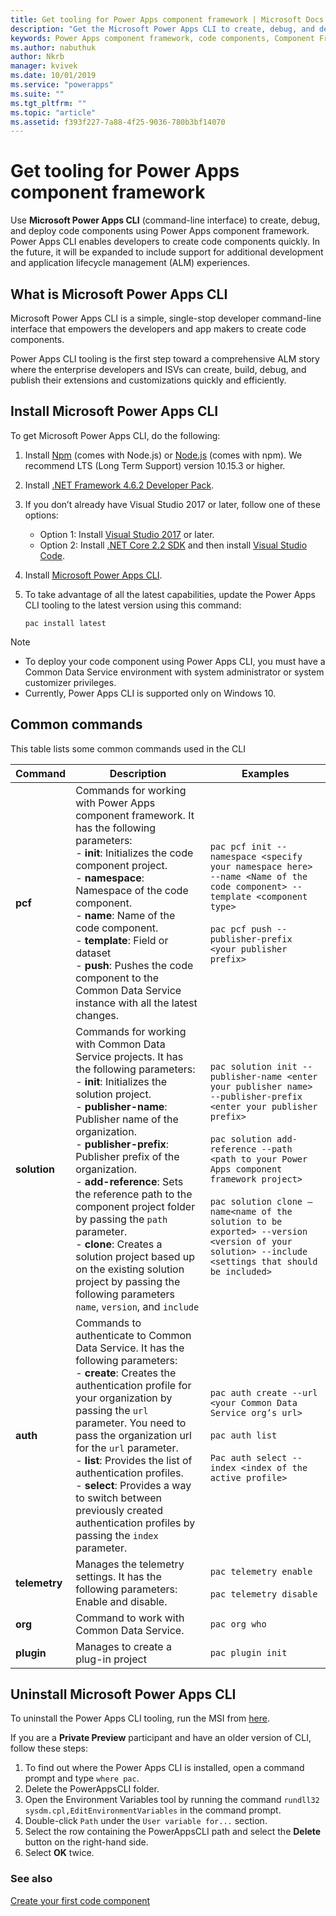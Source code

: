 ```yaml
---
title: Get tooling for Power Apps component framework | Microsoft Docs
description: "Get the Microsoft Power Apps CLI to create, debug, and deploy code components using Power Apps component framework."
keywords: Power Apps component framework, code components, Component Framework
ms.author: nabuthuk
author: Nkrb
manager: kvivek
ms.date: 10/01/2019
ms.service: "powerapps"
ms.suite: ""
ms.tgt_pltfrm: ""
ms.topic: "article"
ms.assetid: f393f227-7a88-4f25-9036-780b3bf14070
---
```


# Get tooling for Power Apps component framework

Use **Microsoft Power Apps CLI** (command-line interface) to create, debug, and deploy code components using Power Apps component framework. Power Apps CLI enables developers to create code components quickly. In the future, it will be expanded to include support for additional development and application lifecycle management (ALM) experiences. 

## What is Microsoft Power Apps CLI 

Microsoft Power Apps CLI is a simple, single-stop developer command-line interface that empowers the developers and app makers to create code components. 

Power Apps CLI tooling is the first step toward a comprehensive ALM story where the enterprise developers and ISVs can create, build, debug, and publish their extensions and customizations quickly and efficiently.  

## Install Microsoft Power Apps CLI

To get Microsoft Power Apps CLI, do the following:

1. Install [Npm](https://www.npmjs.com/get-npm) (comes with Node.js) or [Node.js](https://nodejs.org/en/) (comes with npm). We recommend LTS (Long Term Support) version 10.15.3 or higher.

1. Install [.NET Framework 4.6.2 Developer Pack](https://dotnet.microsoft.com/download/dotnet-framework/net462). 

1. If you don’t already have Visual Studio 2017 or later, follow one of these options:
   - Option 1: Install [Visual Studio 2017](https://docs.microsoft.com/visualstudio/install/install-visual-studio?view=vs-2017) or later.
   - Option 2: Install [.NET Core 2.2 SDK](https://dotnet.microsoft.com/download/dotnet-core/2.2) and then install [Visual Studio Code](https://code.visualstudio.com/Download).

1. Install [Microsoft Power Apps CLI](https://aka.ms/PowerAppsCLI).
1. To take advantage of all the latest capabilities, update the Power Apps CLI tooling to the latest version using this command:

    ```CLI
    pac install latest
    ```

> [!NOTE]
> - To deploy your code component using Power Apps CLI, you must have a Common Data Service environment with system administrator or system customizer privileges.
> - Currently, Power Apps CLI is supported only on Windows 10.

## Common commands

This table lists some common commands used in the CLI

|Command|Description|Examples|
|------|-----------|--------|
|**pcf**|Commands for working with Power Apps component framework. It has the following parameters: <br/> - **init**: Initializes the code component project. <br/> - **namespace**: Namespace of the code component. <br/> - **name**: Name of the code component. <br/> - **template**: Field or dataset <br/> - **push**: Pushes the code component to the Common Data Service instance with all the latest changes.| `pac pcf init --namespace <specify your namespace here> --name <Name of the code component> --template <component type>` <br/> <br/> `pac pcf push --publisher-prefix <your publisher prefix>`|
|**solution**|Commands for working with Common Data Service projects. It has the following parameters: <br/> - **init**: Initializes the solution project.<br/> - **publisher-name**: Publisher name of the organization. <br/> - **publisher-prefix**: Publisher prefix of the organization. <br/> - **add-reference**: Sets the reference path to the component project folder by passing the `path` parameter.<br/> - **clone**: Creates a solution project based up on the existing solution project by passing the following parameters `name`, `version`, and `include`|`pac solution init --publisher-name <enter your publisher name> --publisher-prefix <enter your publisher prefix>` <br/><br/> `pac solution add-reference --path <path to your Power Apps component framework project>`<br/><br/> `pac solution clone –name<name of the solution to be exported> --version <version of your solution> --include <settings that should be included>`|
|**auth**|Commands to authenticate to Common Data Service. It has the following parameters: <br/> - **create**: Creates the authentication profile for your organization by passing the `url` parameter. You need to pass the organization url for the `url` parameter. <br/> - **list**: Provides the list of authentication profiles. <br/> - **select**: Provides a way to switch between previously created authentication profiles by passing the `index` parameter.|`pac auth create --url <your Common Data Service org’s url>` <br/> <br/> `pac auth list` <br/><br/> `Pac auth select --index <index of the active profile>`|
|**telemetry**|Manages the telemetry settings. It has the following parameters: Enable and disable.|`pac telemetry enable` <br/><br/> `pac telemetry disable`|
|**org**|Command to work with Common Data Service.|`pac org who`|
|**plugin**|Manages to create a plug-in project|`pac plugin init`|

## Uninstall Microsoft Power Apps CLI

To uninstall the Power Apps CLI tooling, run the MSI from [here](https://aka.ms/PowerAppsCLI). 

If you are a **Private Preview** participant and have an older version of CLI, follow these steps:

1. To find out where the Power Apps CLI is installed, open a command prompt and type `where pac`.
1. Delete the PowerAppsCLI folder.
1. Open the Environment Variables tool by running the command `rundll32 sysdm.cpl,EditEnvironmentVariables` in the command prompt.
1. Double-click `Path` under the `User variable for...` section.
1. Select the row containing the PowerAppsCLI path and select the **Delete** button on the right-hand side.
1. Select **OK** twice.

### See also

[Create your first code component](implementing-controls-using-typescript.md)<br/>
